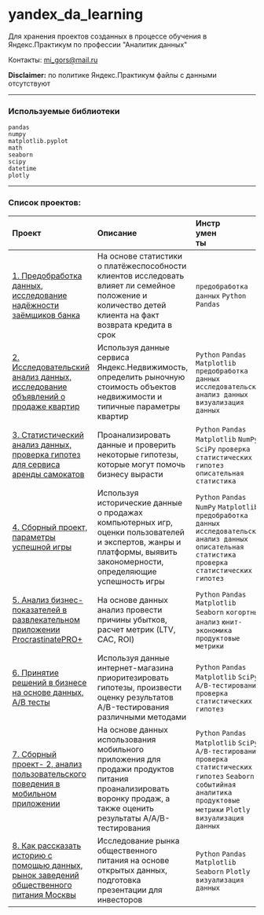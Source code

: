 # yandex_da_learning
Для хранения проектов созданных в процессе обучения в Яндекс.Практикум по профессии "Аналитик данных"

Контакты: mi_gors@mail.ru


**Disclaimer:** по политике Яндекс.Практикум файлы с данными отсутствуют
***

### Используемые библиотеки
```
pandas
numpy
matplotlib.pyplot
math
seaborn
scipy
datetime
plotly
```

***

### Список проектов:


 Проект | Описание |<div style="width:50px">Инструменты</div> |
:--- |:---|:-----
[1. Предобработка данных, исследование надёжности заёмщиков банка](https://github.com/mi-gors/yandex_da_learning/tree/eed78b26cea0e85f8df9b2e1131f0d06dabefdae/1.%20%20%D0%9F%D1%80%D0%B5%D0%B4%D0%BE%D0%B1%D1%80%D0%B0%D0%B1%D0%BE%D1%82%D0%BA%D0%B0%20%D0%B4%D0%B0%D0%BD%D0%BD%D1%8B%D1%85) | На основе статистики о платёжеспособности клиентов исследовать влияет ли семейное положение и количество детей клиента на факт возврата кредита в срок | `предобработка данных` `Python` `Pandas`|
[2. Исследовательский анализ данных, исследование объявлений о продаже квартир](https://github.com/mi-gors/yandex_da_learning/tree/eed78b26cea0e85f8df9b2e1131f0d06dabefdae/2.%20%D0%98%D1%81%D1%81%D0%BB%D0%B5%D0%B4%D0%BE%D0%B2%D0%B0%D1%82%D0%B5%D0%BB%D1%8C%D1%81%D0%BA%D0%B8%D0%B9%20%D0%B0%D0%BD%D0%B0%D0%BB%D0%B8%D0%B7%20%D0%B4%D0%B0%D0%BD%D0%BD%D1%8B%D1%85) | Используя данные сервиса Яндекс.Недвижимость, определить рыночную стоимость объектов недвижимости и типичные параметры квартир |`Python` `Pandas` `Matplotlib` `предобработка данных` `исследовательский анализ данных` `визуализация данных`|
[3. Статистический анализ данных, проверка гипотез для сервиса аренды самокатов](https://github.com/mi-gors/yandex_da_learning/tree/eed78b26cea0e85f8df9b2e1131f0d06dabefdae/3.%20%D0%A1%D1%82%D0%B0%D1%82%D0%B8%D1%81%D1%82%D0%B8%D1%87%D0%B5%D1%81%D0%BA%D0%B8%D0%B9%20%D0%B0%D0%BD%D0%B0%D0%BB%D0%B8%D0%B7%20%D0%B4%D0%B0%D0%BD%D0%BD%D1%8B%D1%85)| Проанализировать данные и проверить некоторые гипотезы, которые могут помочь бизнесу вырасти| `Python` `Pandas` `Matplotlib` `NumPy` `SciPy` `проверка статистических гипотез` `описательная статистика`| `Python` `Pandas` `Matplotlib` `NumPy` `SciPy` `проверка статистических гипотез` `описательная статистика`|
[4. Сборный проект, параметры успешной игры](https://github.com/mi-gors/yandex_da_learning/tree/524ba19bb478549e5fd3979dc288bf111f07866b/4.%20%D0%A1%D0%B1%D0%BE%D1%80%D0%BD%D1%8B%D0%B9%20%D0%BF%D1%80%D0%BE%D0%B5%D0%BA%D1%82-1.%20%D0%9F%D0%B0%D1%80%D0%B0%D0%BC%D0%B5%D1%82%D1%80%D1%8B%20%D1%83%D1%81%D0%BF%D0%B5%D1%88%D0%BD%D0%BE%D0%B9%20%D0%B8%D0%B3%D1%80%D1%8B)| Используя исторические данные о продажах компьютерных игр, оценки пользователей и экспертов, жанры и платформы, выявить закономерности, определяющие успешность игры | `Python` `Pandas` `NumPy` `Matplotlib` `предобработка данных` `исследовательский анализ данных` `описательная статистика` `проверка статистических гипотез`|
[5. Анализ бизнес-показателей в развлекательном приложении ProcrastinatePRO+](https://github.com/mi-gors/yandex_da_learning/tree/bed4505c2605db9660d30b915c3a9ca7852e7748/5.%20%D0%90%D0%BD%D0%B0%D0%BB%D0%B8%D0%B7%20%D0%B1%D0%B8%D0%B7%D0%BD%D0%B5%D1%81-%D0%BF%D0%BE%D0%BA%D0%B0%D0%B7%D0%B0%D1%82%D0%B5%D0%BB%D0%B5%D0%B9) | На основе данных анализ провести причины убытков, расчет метрик (LTV, CAC, ROI) | `Python` `Pandas` `Matplotlib` `Seaborn`  `когортный анализ` `юнит-экономика` `продуктовые метрики` |
[6. Принятие решений в бизнесе на основе данных, А/В тесты](https://github.com/mi-gors/yandex_da_learning/tree/bed4505c2605db9660d30b915c3a9ca7852e7748/6.%20%D0%9F%D1%80%D0%B8%D0%BD%D1%8F%D1%82%D0%B8%D0%B5%20%D1%80%D0%B5%D1%88%D0%B5%D0%BD%D0%B8%D0%B9%20%D0%B2%20%D0%B1%D0%B8%D0%B7%D0%BD%D0%B5%D1%81%D0%B5%20%D0%BD%D0%B0%20%D0%BE%D1%81%D0%BD%D0%BE%D0%B2%D0%B5%20%D0%B4%D0%B0%D0%BD%D0%BD%D1%8B%D1%85) | Используя данные интернет-магазина приоритезировать гипотезы, произвести оценку результатов A/B-тестирования различными методами | `Python` `Pandas` `Matplotlib` `SciPy` `A/B-тестирование` `проверка статистических гипотез`|
[7. Сборный проект- 2, анализ пользовательского поведения в мобильном приложении](https://github.com/mi-gors/yandex_da_learning/blob/4e0fc3ab06f2d3ed3298fe0f5fea913ceeb2c79b/7.%20%D0%A1%D0%B1%D0%BE%D1%80%D0%BD%D1%8B%D0%B9%20%D0%BF%D1%80%D0%BE%D0%B5%D0%BA%D1%82%20-%202.%20AB%20%D1%82%D0%B5%D1%81%D1%82%2C%20%D0%BF%D1%80%D0%B8%D0%BB%D0%BE%D0%B6%D0%B5%D0%BD%D0%B8%D0%B5%20%D0%BF%D0%BE%20%D0%BF%D1%80%D0%BE%D0%B4%D0%B0%D0%B6%D0%B5%20%D0%BF%D1%80%D0%BE%D0%B4%D1%83%D0%BA%D1%82%D0%BE%D0%B2/project2mobile.ipynb) | На основе данных использования мобильного приложения для продажи продуктов питания проанализировать воронку продаж, а также оценить результаты A/A/B-тестирования | `Python` `Pandas` `Matplotlib` `SciPy` `A/B-тестирование` `проверка статистических гипотез` `Seaborn` `событийная аналитика` `продуктовые метрики` `Plotly` `визуализация данных`|
[8. Как рассказать историю с помощью данных, рынок заведений общественного питания Москвы]( ) | Исследование рынка общественного питания на основе открытых данных, подготовка презентации для инвесторов | `Python` `Pandas` `Matplotlib` `Seaborn` `Plotly` `визуализация данных`|
